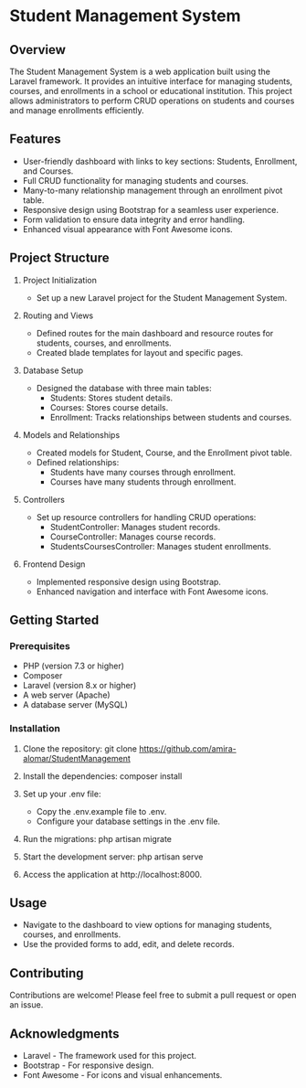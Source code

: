 # Student Management System

## Overview

The Student Management System is a web application built using the Laravel framework. It provides an intuitive interface for managing students, courses, and enrollments in a school or educational institution. This project allows administrators to perform CRUD operations on students and courses and manage enrollments efficiently.

## Features

- User-friendly dashboard with links to key sections: Students, Enrollment, and Courses.
- Full CRUD functionality for managing students and courses.
- Many-to-many relationship management through an enrollment pivot table.
- Responsive design using Bootstrap for a seamless user experience.
- Form validation to ensure data integrity and error handling.
- Enhanced visual appearance with Font Awesome icons.

## Project Structure

1. Project Initialization
   - Set up a new Laravel project for the Student Management System.

2. Routing and Views
   - Defined routes for the main dashboard and resource routes for students, courses, and enrollments.
   - Created blade templates for layout and specific pages.

3. Database Setup
   - Designed the database with three main tables:
     - Students: Stores student details.
     - Courses: Stores course details.
     - Enrollment: Tracks relationships between students and courses.

4. Models and Relationships
   - Created models for Student, Course, and the Enrollment pivot table.
   - Defined relationships:
     - Students have many courses through enrollment.
     - Courses have many students through enrollment.

5. Controllers
   - Set up resource controllers for handling CRUD operations:
     - StudentController: Manages student records.
     - CourseController: Manages course records.
     - StudentsCoursesController: Manages student enrollments.

6. Frontend Design
   - Implemented responsive design using Bootstrap.
   - Enhanced navigation and interface with Font Awesome icons.

## Getting Started

### Prerequisites

- PHP (version 7.3 or higher)
- Composer
- Laravel (version 8.x or higher)
- A web server (Apache)
- A database server (MySQL)

### Installation

1. Clone the repository:
   git clone https://github.com/amira-alomar/StudentManagement


3. Install the dependencies:
   composer install

4. Set up your .env file:
   - Copy the .env.example file to .env.
   - Configure your database settings in the .env file.

5. Run the migrations:
   php artisan migrate

6. Start the development server:
   php artisan serve

7. Access the application at http://localhost:8000.

## Usage

- Navigate to the dashboard to view options for managing students, courses, and enrollments.
- Use the provided forms to add, edit, and delete records.

## Contributing

Contributions are welcome! Please feel free to submit a pull request or open an issue.



## Acknowledgments

- Laravel - The framework used for this project.
- Bootstrap - For responsive design.
- Font Awesome - For icons and visual enhancements.
